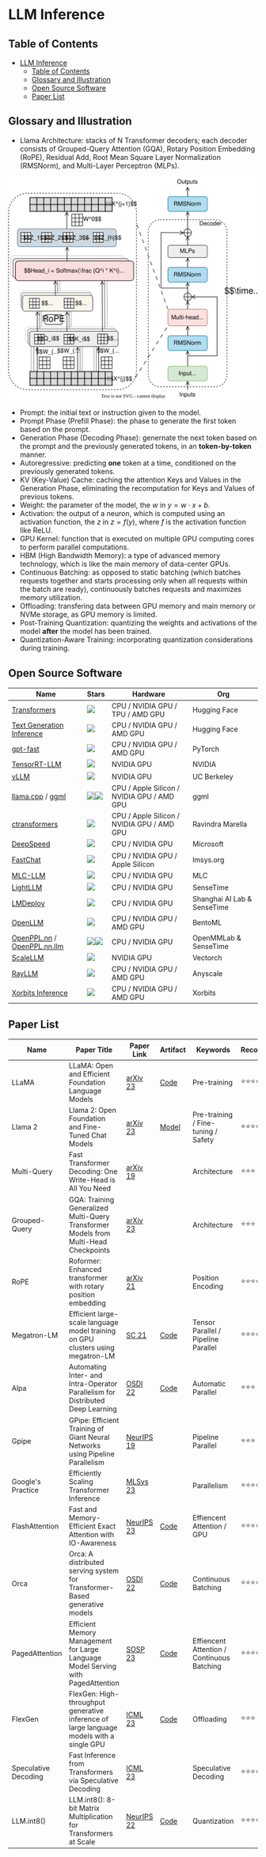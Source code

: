 # LLM Inference

## Table of Contents

- [LLM Inference](#llm-inference)
  - [Table of Contents](#table-of-contents)
  - [Glossary and Illustration](#glossary-and-illustration)
  - [Open Source Software](#open-source-software)
  - [Paper List](#paper-list)

## Glossary and Illustration

* Llama Architecture: stacks of N Transformer decoders; each decoder consists of Grouped-Query Attention (GQA), Rotary Position Embedding (RoPE), Residual Add, Root Mean Square Layer Normalization (RMSNorm), and Multi-Layer Perceptron (MLPs).

![Llama 2](assets/svg/Llama2.svg)

* Prompt: the initial text or instruction given to the model.
* Prompt Phase (Prefill Phase): the phase to generate the first token based on the prompt.
* Generation Phase (Decoding Phase): genernate the next token based on the prompt and the previously generated tokens, in an **token-by-token** manner.
* Autoregressive: predicting **one** token at a time, conditioned on the previously generated tokens.
* KV (Key-Value) Cache: caching the attention Keys and Values in the Generation Phase, eliminating the recomputation for Keys and Values of previous tokens.
* Weight: the parameter of the model, the $w$ in $y = w \cdot x + b$.
* Activation:  the output of a neuron, which is computed using an activation function, the $z$ in $z = f(y)$, where $f$ is the activation function like ReLU.
* GPU Kernel: function that is executed on multiple GPU computing cores to perform parallel computations.
* HBM (High Bandwidth Memory): a type of advanced memory technology, which is like the main memory of data-center GPUs.
* Continuous Batching: as opposed to static batching (which batches requests together and starts processing only when all requests within the batch are ready), continuously batches requests and maximizes memory utilization.
* Offloading: transfering data between GPU memory and main memory or NVMe storage, as GPU memory is limited.
* Post-Training Quantization: quantizing the weights and activations of the model **after** the model has been trained.
* Quantization-Aware Training: incorporating quantization considerations during training.

## Open Source Software

| Name | Stars | Hardware | Org |
| --- | --- | ---| --- |
| [Transformers](https://github.com/huggingface/transformers) | ![](https://img.shields.io/github/stars/huggingface/transformers.svg?style=social) | CPU / NVIDIA GPU / TPU / AMD GPU | Hugging Face |
| [Text Generation Inference](https://github.com/huggingface/text-generation-inference) | ![](https://img.shields.io/github/stars/huggingface/text-generation-inference.svg?style=social) | CPU / NVIDIA GPU / AMD GPU | Hugging Face |
| [gpt-fast](https://github.com/pytorch-labs/gpt-fast) | ![](https://img.shields.io/github/stars/pytorch-labs/gpt-fast.svg?style=social) | CPU / NVIDIA GPU / AMD GPU | PyTorch |
| [TensorRT-LLM](https://github.com/NVIDIA/TensorRT-LLM) | ![](https://img.shields.io/github/stars/NVIDIA/TensorRT-LLM.svg?style=social) | NVIDIA GPU | NVIDIA |
| [vLLM](https://github.com/vllm-project/vllm) | ![](https://img.shields.io/github/stars/vllm-project/vllm.svg?style=social) | NVIDIA GPU | UC Berkeley |
| [llama.cpp](https://github.com/ggerganov/llama.cpp) / [ggml](https://github.com/ggerganov/ggml) | ![](https://img.shields.io/github/stars/ggerganov/llama.cpp.svg?style=social)![](https://img.shields.io/github/stars/ggerganov/ggml.svg?style=social) | CPU / Apple Silicon / NVIDIA GPU / AMD GPU | ggml |
| [ctransformers](https://github.com/marella/ctransformers) | ![](https://img.shields.io/github/stars/marella/ctransformers.svg?style=social) | CPU / Apple Silicon / NVIDIA GPU / AMD GPU | Ravindra Marella |
| [DeepSpeed](https://github.com/microsoft/DeepSpeed) | ![](https://img.shields.io/github/stars/microsoft/DeepSpeed.svg?style=social) | CPU / NVIDIA GPU | Microsoft |
| [FastChat](https://github.com/lm-sys/FastChat) | ![](https://img.shields.io/github/stars/lm-sys/FastChat.svg?style=social) | CPU / NVIDIA GPU / Apple Silicon | lmsys.org |
| [MLC-LLM](https://github.com/mlc-ai/mlc-llm) | ![](https://img.shields.io/github/stars/mlc-ai/mlc-llm.svg?style=social) | CPU / NVIDIA GPU | MLC |
| [LightLLM](https://github.com/ModelTC/lightllm) | ![](https://img.shields.io/github/stars/ModelTC/lightllm.svg?style=social) | CPU / NVIDIA GPU | SenseTime |
| [LMDeploy](https://github.com/InternLM/lmdeploy) | ![](https://img.shields.io/github/stars/InternLM/lmdeploy.svg?style=social) | CPU / NVIDIA GPU | Shanghai AI Lab & SenseTime |
| [OpenLLM](https://github.com/bentoml/OpenLLM) | ![](https://img.shields.io/github/stars/bentoml/OpenLLM.svg?style=social) | CPU / NVIDIA GPU / AMD GPU | BentoML |
| [OpenPPL.nn](https://github.com/openppl-public/ppl.nn) / [OpenPPL.nn.llm](https://github.com/openppl-public/ppl.nn.llm) | ![](https://img.shields.io/github/stars/openppl-public/ppl.nn.svg?style=social)![](https://img.shields.io/github/stars/openppl-public/ppl.nn.llm.svg?style=social) | CPU / NVIDIA GPU | OpenMMLab & SenseTime |
| [ScaleLLM](https://github.com/vectorch-ai/ScaleLLM) | ![](https://img.shields.io/github/stars/vectorch-ai/ScaleLLM?style=social) | NVIDIA GPU | Vectorch |
| [RayLLM](https://github.com/ray-project/ray-llm) | ![](https://img.shields.io/github/stars/ray-project/ray-llm?style=social) | CPU / NVIDIA GPU / AMD GPU | Anyscale |
| [Xorbits Inference](https://github.com/xorbitsai/inference) | ![](https://img.shields.io/github/stars/xorbitsai/inference.svg?style=social) | CPU / NVIDIA GPU / AMD GPU | Xorbits |

## Paper List

| Name                 | Paper Title                                                                              | Paper Link                                                                                                                     | Artifact                                             | Keywords                                     | Recommend  |
| -------------------- | ---------------------------------------------------------------------------------------- | ------------------------------------------------------------------------------------------------------------------------------ | ---------------------------------------------------- | -------------------------------------------- | ---------- |
| LLaMA                | LLaMA: Open and Efficient Foundation Language Models                                     | [arXiv 23](https://arxiv.org/pdf/2302.13971.pdf)                                                                               | [Code](https://github.com/facebookresearch/llama)    | Pre-training                                 | ⭐️⭐️⭐️⭐️⭐️ |
| Llama 2              | Llama 2: Open Foundation and Fine-Tuned Chat Models                                      | [arXiv 23](https://arxiv.org/pdf/2307.09288.pdf)                                                                               | [Model](https://huggingface.co/meta-llama)           | Pre-training / Fine-tuning / Safety          | ⭐️⭐️⭐️⭐️   |
| Multi-Query          | Fast Transformer Decoding: One Write-Head is All You Need                                | [arXiv 19](https://arxiv.org/pdf/1911.02150.pdf)                                                                               |                                                      | Architecture                                 | ⭐️⭐️⭐️     |
| Grouped-Query        | GQA: Training Generalized Multi-Query Transformer Models from Multi-Head Checkpoints     | [arXiv 23](https://arxiv.org/pdf/2305.13245.pdf)                                                                               |                                                      | Architecture                                 | ⭐️⭐️⭐️     |
| RoPE | Roformer: Enhanced transformer with rotary position embedding                            | [arXiv 21](https://arxiv.org/pdf/2104.09864.pdf)                                                                               |                                                      | Position Encoding                            | ⭐️⭐️⭐️⭐️   |
| Megatron-LM | Efficient large-scale language model training on GPU clusters using megatron-LM          | [SC 21](https://dl.acm.org/doi/pdf/10.1145/3458817.3476209)                                                                    | [Code](https://github.com/NVIDIA/Megatron-LM/)       | Tensor Parallel / Pipeline Parallel                                  | ⭐️⭐️⭐️⭐️⭐️ |
| Alpa | Automating Inter- and Intra-Operator Parallelism for Distributed Deep Learning | [OSDI 22](https://www.usenix.org/system/files/osdi22-zheng-lianmin.pdf) | [Code](https://github.com/alpa-projects/alpa) | Automatic Parallel | ⭐️⭐️⭐️ |
| Gpipe | GPipe: Efficient Training of Giant Neural Networks using Pipeline Parallelism | [NeurIPS 19](https://proceedings.neurips.cc/paper_files/paper/2019/file/093f65e080a295f8076b1c5722a46aa2-Paper.pdf) |  | Pipeline Parallel | ⭐️⭐️⭐️ |
| Google's Practice | Efficiently Scaling Transformer Inference | [MLSys 23](https://proceedings.mlsys.org/paper_files/paper/2023/file/523f87e9d08e6071a3bbd150e6da40fb-Paper-mlsys2023.pdf) |                                                      | Parallelism                                  | ⭐️⭐️⭐️⭐️   |
| FlashAttention | Fast and Memory-Efficient Exact Attention with IO-Awareness                              | [NeurIPS 23](https://proceedings.neurips.cc/paper_files/paper/2022/file/67d57c32e20fd0a7a302cb81d36e40d5-Paper-Conference.pdf) | [Code](https://github.com/Dao-AILab/flash-attention) | Effiencent Attention / GPU                   | ⭐️⭐️⭐️⭐️⭐️ |
| Orca | Orca: A distributed serving system for Transformer-Based generative models               | [OSDI 22](https://www.usenix.org/system/files/osdi22-yu.pdf)                                                                   | [Code](https://github.com/vllm-project/vllm)         | Continuous Batching                          | ⭐️⭐️⭐️⭐️⭐️ |
| PagedAttention | Efficient Memory Management for Large Language Model Serving with PagedAttention         | [SOSP 23](https://dl.acm.org/doi/pdf/10.1145/3600006.3613165)                                                                  | [Code](https://github.com/vllm-project/vllm)         | Effiencent Attention / Continuous Batching | ⭐️⭐️⭐️⭐️⭐️ |
| FlexGen              | FlexGen: High-throughput generative inference of large language models with a single GPU | [ICML 23](https://proceedings.mlr.press/v202/sheng23a/sheng23a.pdf)                                                            | [Code](https://github.com/FMInference/FlexGen)       | Offloading                                   | ⭐️⭐️⭐️     |
| Speculative Decoding | Fast Inference from Transformers via Speculative Decoding                                | [ICML 23](https://proceedings.mlr.press/v202/leviathan23a/leviathan23a.pdf)                                                    |                                                      | Speculative Decoding                                     | ⭐️⭐️⭐️⭐️   |
| LLM.int8()           | LLM.int8(): 8-bit Matrix Multiplication for Transformers at Scale                        | [NeurIPS 22](https://proceedings.neurips.cc/paper_files/paper/2022/file/c3ba4962c05c49636d4c6206a97e9c8a-Paper-Conference.pdf) | [Code](https://github.com/timdettmers/bitsandbytes)  | Quantization | ⭐️⭐️⭐️⭐️ |